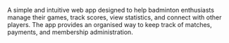 A simple and intuitive web app designed to help badminton enthusiasts manage their games, track scores, view statistics, and connect with other players. The app provides an organised way to keep track of matches, payments, and membership administration.
